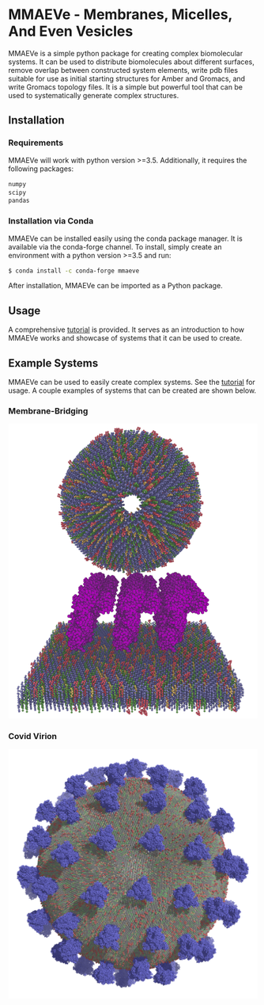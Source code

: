 # MMAEVe - Membranes, Micelles, And Even Vesicles

MMAEVe is a simple python package for creating complex biomolecular systems. It can be used to distribute biomolecules about different surfaces, remove overlap between constructed system elements, write pdb files suitable for use as initial starting structures for Amber and Gromacs, and write Gromacs topology files. It is a simple but powerful tool that can be used to systematically generate complex structures.

## Installation

### Requirements

MMAEVe will work with python version >=3.5. Additionally, it requires the following packages:

```bash
numpy
scipy
pandas
```

### Installation via Conda

MMAEVe can be installed easily using the conda package manager. It is available via the conda-forge channel. To install, simply create an environment with a python version >=3.5 and run:

```bash
$ conda install -c conda-forge mmaeve
```

After installation, MMAEVe can be imported as a Python package.

## Usage

A comprehensive [tutorial](tutorial/tutorial.md) is provided. It serves as an introduction to how MMAEVe works and showcase of systems that it can be used to create.

## Example Systems

MMAEVe can be used to easily create complex systems. See the [tutorial](tutorial/tutorial.md) for usage. A couple examples of systems that can be created are shown below.

### Membrane-Bridging
![](tutorial/images/vesicle_bi_a2t.png)

### Covid Virion
![](tutorial/images/covid_virion.png)
